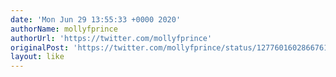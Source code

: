 ```yaml
---
date: 'Mon Jun 29 13:55:33 +0000 2020'
authorName: mollyfprince
authorUrl: 'https://twitter.com/mollyfprince'
originalPost: 'https://twitter.com/mollyfprince/status/1277601602866761729'
layout: like
---
```


